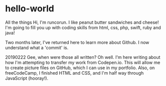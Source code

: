 # hello-world
All the things
Hi, I'm runcorun. I like peanut butter sandwiches and cheese!
I'm going to fill you up with coding skills from html, css, php, swift, ruby and java!

Two months later, I've returned here to learn more about Github. I now understand what a 'commit' is. 

20190222 Gee, when were those all written? Oh well. 
I'm here writing about how I'm attempting to transfer my work from Codepen.io. This will allow me 
to create picture files on GitHub, which I can use in my portfolio.
Also, on freeCodeCamp, I finished HTML and CSS, and I'm half way through JavaScript (hooray!). 
